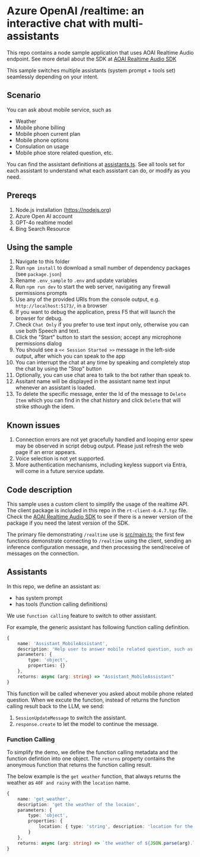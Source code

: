 # Azure OpenAI /realtime: an interactive chat with multi-assistants

This repo contains a node sample application that uses AOAI Realtime Audio endpoint. See more detail about the SDK at [AOAI Realtime Audio SDK](https://github.com/Azure-Samples/aoai-realtime-audio-sdk)

This sample switches multiple assistants (system prompt + tools set) seamlessly depending on your intent.

## Scenario

You can ask about mobile service, such as 

- Weather
- Mobile phone billing
- Mobile phoen current plan
- Mobile phone options
- Consulation on usage
- Mobile phoe store related question, etc.

You can find the assistant definitions at [assistants.ts](./src//assistants.ts).
See all tools set for each assistant to understand what each assistant can do, or modify as you need.

## Prereqs

1. Node.js installation (https://nodejs.org)
1. Azure Open AI account
1. GPT-4o realtime model
1. Bing Search Resource

## Using the sample

1. Navigate to this folder
1. Run `npm install` to download a small number of dependency packages (see `package.json`)
1. Rename `.env_sample` to `.env` and update variables
1. Run `npm run dev` to start the web server, navigating any firewall permissions prompts
1. Use any of the provided URIs from the console output, e.g. `http://localhost:5173/`, in a browser
1. If you want to debug the application, press F5 that will launch the browser for debug.
1. Check `Chat Only` if you prefer to use text input only, otherwise you can use both Speech and text.
1. Click the "Start" button to start the session; accept any microphone permissions dialog
1. You should see a `<< Session Started >>` message in the left-side output, after which you can speak to the app
1. You can interrupt the chat at any time by speaking and completely stop the chat by using the "Stop" button
1. Optionally, you can use chat area to talk to the bot rather than speak to.
1. Assitant name will be displayed in the assistant name text input whenever an assistant is loaded.
1. To delete the specific message, enter the Id of the message to `Delete Item` which you can find in the chat history and click `Delete` that will strike sthough the idem.

## Known issues

1. Connection errors are not yet gracefully handled and looping error spew may be observed in script debug output. Please just refresh the web page if an error appears.
1. Voice selection is not yet supported.
1. More authentication mechanisms, including keyless support via Entra, will come in a future service update.

## Code description

This sample uses a custom client to simplify the usage of the realtime API. The client package is included  in this repo in the `rt-client-0.4.7.tgz` file. Check the  [AOAI Realtime Audio SDK](https://github.com/Azure-Samples/aoai-realtime-audio-sdk) to see if there is a newer version of the package if you need the latest version of the SDK.

The primary file demonstrating `/realtime` use is [src/main.ts](./src/main.ts); the first few functions demonstrate connecting to `/realtime` using the client, sending an inference configuration message, and then processing the send/receive of messages on the connection.

## Assistants

In this repo, we define an assistant as:

- has system prompt
- has tools (function calling definitions)

We use `function calling` feature to switch to other assistant. 

For example, the generic assistant has following function calling definition.

```typescript
{
    name: 'Assistant_MobileAssistant',
    description: 'Help user to answer mobile related question, such as billing, contract, etc.',
    parameters: {
        type: 'object',
        properties: {}
    },
    returns: async (arg: string) => "Assistant_MobileAssistant"
}
```

This function will be called whenever you asked about mobile phone related question. When we excute the function, instead of returns the function calling result back to the LLM, we send:

1. `SessionUpdateMessage` to switch the assistant.
1. `response.create` to let the model to continue the message.

### Function Calling 

To simplify the demo, we define the function calling metadata and the function defintion into one object. The `returns` property contains the anonymous function that returns the function calling result.

The below example is the `get weather` function, that always returns the weather as `40F and rainy` with the `location` name.

```typescript
{
    name: 'get_weather',
    description: 'get the weather of the locaion',
    parameters: {
        type: 'object',
        properties: {
            location: { type: 'string', description: 'location for the weather' }
        }
    },
    returns: async (arg: string) => `the weather of ${JSON.parse(arg).location} is 40F and rainy`
}
```


